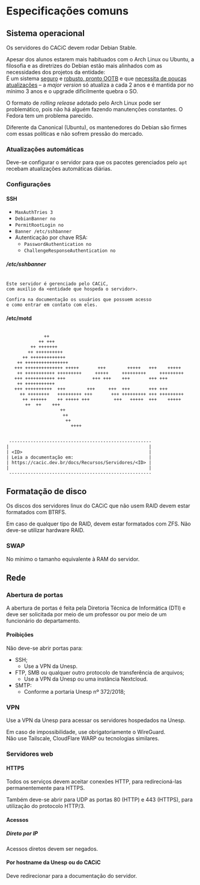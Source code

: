 # Especificações comuns

## Sistema operacional

Os servidores do CACiC devem rodar Debian Stable.

Apesar dos alunos estarem mais habituados com o Arch Linux ou Ubuntu, a filosofia e as diretrizes do Debian estão mais alinhados com as necessidades dos projetos da entidade:  
É um sistema [seguro](https://wiki.debian.org/WhyDebian#Security_and_Reliability) e [robusto, pronto OOTB](https://wiki.debian.org/DontBreakDebian) e que [necessita de poucas atualizações](https://www.debian.org/releases/) – a _major version_ só atualiza a cada 2 anos e é mantida por no mínimo 3 anos e o upgrade dificilmente quebra o SO.

O formato de _rolling release_ adotado pelo Arch Linux pode ser problemático, pois não há alguém fazendo manutenções constantes. O Fedora tem um problema parecido.

Diferente da Canonical (Ubuntu), os mantenedores do Debian são firmes com essas políticas e não sofrem pressão do mercado.

### Atualizações automáticas

Deve-se configurar o servidor para que os pacotes gerenciados pelo `apt` recebam atualizações automáticas diárias.

### Configurações

#### SSH

- `MaxAuthTries 3`
- `DebianBanner no`
- `PermitRootLogin no`
- `Banner /etc/sshbanner`
- Autenticação por chave RSA:
  - `PasswordAuthentication no`
  - `ChallengeResponseAuthentication no`

##### /etc/sshbanner

```

Este servidor é gerenciado pelo CACiC,
com auxílio da <entidade que hospeda o servidor>.

Confira na documentação os usuários que possuem acesso
e como entrar em contato com eles.

```

#### /etc/motd

```

              ++
            ++ +++
         ++ +++++++
        ++ ++++++++++
      ++ +++++++++++++
    ++ ++++++++++++++++
   +++ ++++++++++++++ +++++       +++        +++++   +++    +++++
    ++ +++++++++++ +++++++++     +++++     +++++++++     +++++++++
   +++ +++++++++++ +++          +++ +++    +++       +++ +++
    ++ +++++++++++
   +++ ++++++++++  +++        +++     +++  +++       +++ +++
     ++ ++++++++   +++++++++ +++       +++ +++++++++ +++ +++++++++
      ++ ++++++    ++ +++++ +++         +++   +++++  +++    +++++
       ++  ++    +++
                    ++
                     ++
                      ++
                        ++++


 -----------------------------------------------------
|                                                    |
| <ID>                                               |
| Leia a documentação em:                            |
| https://cacic.dev.br/docs/Recursos/Servidores/<ID> |
|                                                    |
 -----------------------------------------------------
```

## Formatação de disco

Os discos dos servidores linux do CACiC que não usem RAID devem estar formatados com BTRFS.

Em caso de qualquer tipo de RAID, devem estar formatados com ZFS. Não deve-se utilizar hardware RAID.

### SWAP

No mínimo o tamanho equivalente à RAM do servidor.

## Rede

### Abertura de portas

A abertura de portas é feita pela Diretoria Técnica de Informática (DTI) e deve ser solicitada por meio de um professor ou por meio de um funcionário do departamento.

#### Proibições

Não deve-se abrir portas para:

- SSH;
  - Use a VPN da Unesp.
- FTP, SMB ou qualquer outro protocolo de transferência de arquivos;
  - Use a VPN da Unesp ou uma instância Nextcloud.
- SMTP:
  - Conforme a portaria Unesp nº 372/2018;

### VPN

Use a VPN da Unesp para acessar os servidores hospedados na Unesp.

Em caso de impossibilidade, use obrigatoriamente o WireGuard.  
Não use Tailscale, CloudFlare WARP ou tecnologias similares.

### Servidores web

#### HTTPS

Todos os serviços devem aceitar conexões HTTP, para redirecioná-las permanentemente para HTTPS.

Também deve-se abrir para UDP as portas 80 (HTTP) e 443 (HTTPS), para utilização do protocolo HTTP/3.

#### Acessos

##### Direto por IP

Acessos diretos devem ser negados.

#### Por hostname da Unesp ou do CACiC

Deve redirecionar para a documentação do servidor.
